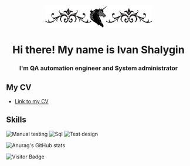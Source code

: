 <div align="center"><img src="./Resource/logo2.png" height="62" alt="I very like fantastic and especially fantasy. Why unicorn? Why not?"/>
</div>
<h1 align="center">Hi there! My name is Ivan Shalygin</h1>
<h3 align="center">I'm QA automation engineer and System administrator</h3>

## My CV
- [Link to my CV](https://docs.google.com/document/d/11a-uW31bf-4bUR7mmHhzd_5yBENAvecm/edit?usp=share_link&ouid=110661488121049955310&rtpof=true&sd=true)

## Skills
![Manual testing](https://img.shields.io/badge/Manual%20testing-090909?style=for-the-badge&logo=Manual%20testing&logoColor=0b66c2%20)
![Sql](https://img.shields.io/badge/Sql-090909?style=for-the-badge&logo=Sql&logoColor=0b66c2%20)
![Test design](https://img.shields.io/badge/Test%20design-090909?style=for-the-badge&logo=Test%20design&logoColor=0b66c2%20)


![Anurag's GitHub stats](https://github-readme-stats.vercel.app/api?username=IvShalygin&show_icons=true)

![Visitor Badge](https://visitor-badge.laobi.icu/badge?page_id=IvShalygin)

<!--
**IvShalygin/IvShalygin** is a ✨ _special_ ✨ repository because its `README.md` (this file) appears on your GitHub profile.

Here are some ideas to get you started:

- 🔭 I’m currently working on ...
- 🌱 I’m currently learning ...
- 👯 I’m looking to collaborate on ...
- 🤔 I’m looking for help with ...
- 💬 Ask me about ...
- 📫 How to reach me: ...
- 😄 Pronouns: ...
- ⚡ Fun fact: ...
-->
